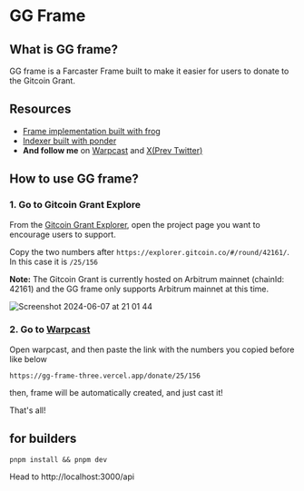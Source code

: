 # GG Frame

## What is GG frame?
GG frame is a Farcaster Frame built to make it easier for users to donate to the Gitcoin Grant.

## Resources
- [Frame implementation built with frog](https://github.com/tnkshuuhei/gg-frame)
- [Indexer built with ponder](https://github.com/tnkshuuhei/gg-frame-ponder)
- **And follow me** on [Warpcast](https://warpcast.com/shutanaka.eth) and [X(Prev Twitter)](https://x.com/shutanaka_jp)

## How to use GG frame?

### 1. Go to Gitcoin Grant Explore
From the [Gitcoin Grant Explorer](https://explorer.gitcoin.co/), open the project page you want to encourage users to support.

Copy the two numbers after `https://explorer.gitcoin.co/#/round/42161/`. In this case it is `/25/156`

**Note:** The Gitcoin Grant is currently hosted on Arbitrum mainnet (chainId: 42161) and the GG frame only supports Arbitrum mainnet at this time.
   
![Screenshot 2024-06-07 at 21 01 44](https://github.com/tnkshuuhei/gg-frame/assets/67859510/572a42b3-17ca-4da8-8c1f-11caad5d45a6)

### 2. Go to [Warpcast](https://warpcast.com/) 
Open warpcast, and then paste the link with the numbers you copied before like below

`https://gg-frame-three.vercel.app/donate/25/156`

then, frame will be automatically created, and just cast it!

That's all!

## for builders

```
pnpm install && pnpm dev
```

Head to http://localhost:3000/api
